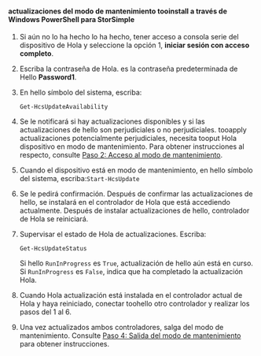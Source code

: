 <!--author=SharS last changed: 9/17/15-->

#### <a name="tooinstall-maintenance-mode-updates-via-windows-powershell-for-storsimple"></a>actualizaciones del modo de mantenimiento tooinstall a través de Windows PowerShell para StorSimple
1. Si aún no lo ha hecho lo ha hecho, tener acceso a consola serie del dispositivo de Hola y seleccione la opción 1, **iniciar sesión con acceso completo**. 
2. Escriba la contraseña de Hola. es la contraseña predeterminada de Hello **Password1**.
3. En hello símbolo del sistema, escriba:
   
     `Get-HcsUpdateAvailability` 
4. Se le notificará si hay actualizaciones disponibles y si las actualizaciones de hello son perjudiciales o no perjudiciales. tooapply actualizaciones potencialmente perjudiciales, necesita tooput Hola dispositivo en modo de mantenimiento. Para obtener instrucciones al respecto, consulte [Paso 2: Acceso al modo de mantenimiento](../articles/storsimple/storsimple-update-device.md#step2).
5. Cuando el dispositivo está en modo de mantenimiento, en hello símbolo del sistema, escriba:`Start-HcsUpdate`
6. Se le pedirá confirmación. Después de confirmar las actualizaciones de hello, se instalará en el controlador de Hola que está accediendo actualmente. Después de instalar actualizaciones de hello, controlador de Hola se reiniciará. 
7. Supervisar el estado de Hola de actualizaciones. Escriba:
   
    `Get-HcsUpdateStatus`
   
    Si hello `RunInProgress` es `True`, actualización de hello aún está en curso. Si `RunInProgress` es `False`, indica que ha completado la actualización Hola.  
8. Cuando Hola actualización está instalada en el controlador actual de Hola y haya reiniciado, conectar toohello otro controlador y realizar los pasos del 1 al 6.
9. Una vez actualizados ambos controladores, salga del modo de mantenimiento. Consulte [Paso 4: Salida del modo de mantenimiento](../articles/storsimple/storsimple-update-device.md#step4) para obtener instrucciones.

